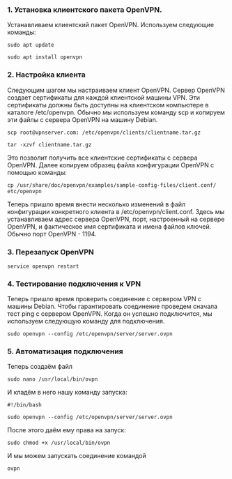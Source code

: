 ### 1. Установка клиентского пакета OpenVPN.

Устанавливаем клиентский пакет OpenVPN. Используем следующие команды:

``sudo apt update``

``sudo apt install openvpn``

### 2. Настройка клиента

Следующим шагом мы настраиваем клиент OpenVPN. Сервер OpenVPN создает сертификаты
для каждой клиентской машины VPN. Эти сертификаты должны быть доступны на клиентском
компьютере в каталоге /etc/openvpn. Обычно мы используем команду scp и копируем эти
файлы с сервера OpenVPN на машину Debian.

``scp root@vpnserver.com: /etc/openvpn/clients/clientname.tar.gz``

``tar -xzvf clientname.tar.gz``

Это позволит получить все клиентские сертификаты с сервера OpenVPN. Далее копируем
образец файла конфигурации OpenVPN с помощью команды:

``cp /usr/share/doc/openvpn/examples/sample-config-files/client.conf/  etc/openvpn``

Теперь пришло время внести несколько изменений в файл конфигурации конкретного
клиента в /etc/openvpn/client.conf. Здесь мы устанавливаем адрес сервера OpenVPN,
порт, настроенный на сервере OpenVPN, и фактическое имя сертификата и имена
файлов ключей. Обычно порт OpenVPN - 1194.

### 3. Перезапуск OpenVPN

``service openvpn restart``

### 4. Тестирование подключения к VPN

Теперь пришло время проверить соединение с сервером VPN с машины Debian.
Чтобы гарантировать соединение проведем сначала тест ping с сервером OpenVPN.
Когда он успешно подключится, мы используем следующую команду для подключения.

``sudo openvpn --config /etc/openvpn/server/server.ovpn``

### 5. Автоматизация подключения

Теперь создаём файл

``sudo nano /usr/local/bin/ovpn``

И кладём в него нашу команду запуска:

```
#!/bin/bash

sudo openvpn --config /etc/openvpn/server/server.ovpn
```
После этого даём ему права на запуск:

``sudo chmod +x /usr/local/bin/ovpn``

И мы можем запускать соединение командой

``ovpn``

